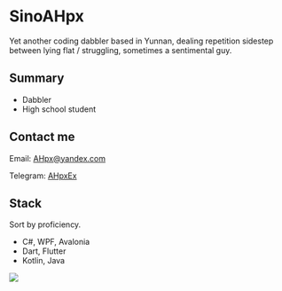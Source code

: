 # SinoAHpx

Yet another coding dabbler based in Yunnan, dealing repetition sidestep between lying flat / struggling, sometimes a sentimental guy.

## Summary

+ Dabbler
+ High school student

## Contact me

Email: AHpx@yandex.com

Telegram: [AHpxEx](https://t.me/AHpxEx)

## Stack

Sort by proficiency.

+ C#, WPF, Avalonia
+ Dart, Flutter
+ Kotlin, Java


![](https://github-readme-stats.vercel.app/api?username=SinoAHpx)
